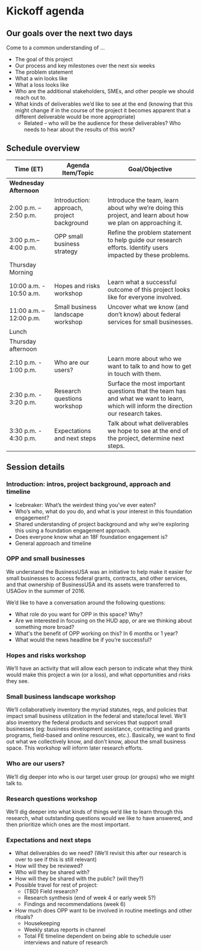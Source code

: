 # Kickoff agenda
## Our goals over the next two days

Come to a common understanding of … 
- The goal of this project
- Our process and key milestones over the next six weeks
- The problem statement 
- What a win looks like
- What a loss looks like
- Who are the additional stakeholders, SMEs, and other people we should reach out to. 
- What kinds of deliverables we’d like to see at the end (knowing that this might change if in the course of the project it becomes apparent that a different deliverable would be more appropriate) 
	- Related – who will be the audience for these deliverables? Who needs to hear about the results of this work? 

## Schedule overview

| Time (ET)     | Agenda Item/Topic | Goal/Objective  |
| ------------- |-------------| -----|
| **Wednesday Afternoon** | 
2:00 p.m. – 2:50 p.m.  | Introduction: approach, project background | Introduce the team, learn about why we’re doing this project, and learn about how we plan on approaching it.|
|  3:00 p.m.– 4:00 p.m.  | OPP small business strategy  |  Refine the problem statement to help guide our research efforts. Identify users impacted by these problems. |
| Thursday Morning | 
| 10:00 a.m. - 10:50 a.m.  |  Hopes and risks workshop     |  Learn what a successful outcome of this project looks like for everyone involved.  |
| 11:00 a.m. – 12:00 p.m. |  Small business landscape workshop   | Uncover what we know (and don’t know) about federal services for small businesses. |
|  Lunch   |
| Thursday afternoon | 
| 2:10 p.m. - 1:00 p.m.  | Who are our users? | Learn more about who we want to talk to and how to get in touch with them.  |
| 2:30 p.m. - 3:20 p.m.  | Research questions  workshop | Surface the most important questions that the team has and what we want to learn, which will inform the direction our research takes.  |
| 3:30 p.m. - 4:30 p.m. | Expectations and next steps | Talk about what deliverables we hope to see at the end of the project, determine next steps.  |
 
 
## Session details

### Introduction: intros, project background, approach and timeline
- Icebreaker: What’s the weirdest thing you’ve ever eaten?
- Who’s who, what do you do, and what is your interest in this foundation engagement?
- Shared understanding of project background and why we’re exploring this using a foundation engagement approach. 
- Does everyone know what an 18F foundation engagement is? 
- General approach and timeline

### OPP and small businesses 

We understand the BusinessUSA was an initiative to help make it easier for small businesses to access federal grants, contracts, and other services, and that ownership of BusinessUSA and its assets were transferred to USAGov in the summer of 2016. 

We’d like to have a conversation around the following questions: 

- What role do you want for OPP in this space? Why? 
- Are we interested in focusing on the HUD app, or are we thinking about something more broad?
- What's the benefit of OPP working on this? In 6 months or 1 year? 
- What would the news headline be if you’re successful?

### Hopes and risks workshop

We’ll have an activity that will allow each person to indicate what they think would make this project a win (or a loss), and what opportunities and risks they see. 

### Small business landscape workshop

We’ll collaboratively inventory the myriad statutes, regs, and policies that impact small business utilization in the federal and state/local level. We’ll also inventory the federal products and services that support small businesses (eg: business development assistance, contracting and grants programs, field-based and online resources, etc.). Basically, we want to find out what we collectively know, and don’t know, about the small business space. This workshop will inform later research efforts. 

### Who are our users?

We’ll dig deeper into who is our target user group (or groups) who we might talk to. 

### Research questions workshop

We’ll dig deeper into what kinds of things we’d like to learn through this research, what outstanding questions would we like to have answered, and then prioritize which ones are the most important. 

### Expectations and next steps

- What deliverables do we need? (We’ll revisit this after our research is over to see if this is still relevant)
- How will they be reviewed? 
- Who will they be shared with? 
- How will they be shared with the public? (will they?) 
- Possible travel for rest of project: 
	- (TBD) Field research? 
	- Research synthesis (end of week 4 or early week 5?)
	- Findings and recommendations (week 6)
- How much does OPP want to be involved in routine meetings and other rituals? 
	- Housekeeping 
	- Weekly status reports in channel
	- Total FE timeline dependent on being able to schedule user interviews and nature of research
